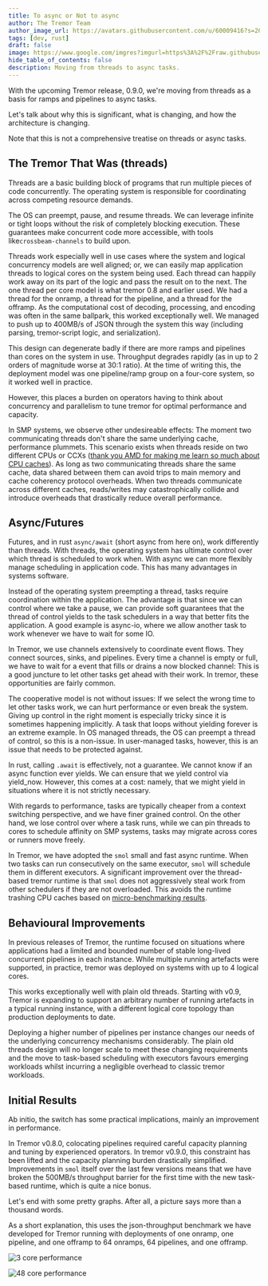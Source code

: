 ```yaml
---
title: To async or Not to async
author: The Tremor Team
author_image_url: https://avatars.githubusercontent.com/u/60009416?s=200&v=4
tags: [dev, rust]
draft: false
image: https://www.google.com/imgres?imgurl=https%3A%2F%2Fraw.githubusercontent.com%2Fwill-wow%2Fresult-async%2FHEAD%2Fassets%2Fimages%2Flogo.png&imgrefurl=https%3A%2F%2Fwww.npmjs.com%2Fpackage%2Fresult-async&tbnid=YNViaemYW6WxgM&vet=10CA0QxiAoBWoXChMI-Pibqsup8gIVAAAAAB0AAAAAEAw..i&docid=avW8MHRaIq6BMM&w=1000&h=1000&itg=1&q=to%20async%20or%20not%20to%20async&client=firefox-b-d&ved=0CA0QxiAoBWoXChMI-Pibqsup8gIVAAAAAB0AAAAAEAw
hide_table_of_contents: false
description: Moving from threads to async tasks.
---
```


With the upcoming Tremor release, 0.9.0, we're moving from threads as a basis for ramps and pipelines to async tasks.

Let's talk about why this is significant, what is changing, and how the architecture is changing.

Note that this is not a comprehensive treatise on threads or async tasks.

## The Tremor That Was (threads)

Threads are a basic building block of programs that run multiple pieces of code concurrently.
The operating system is responsible for coordinating across competing resource demands.

The OS can preempt, pause, and resume threads. We can leverage infinite or tight loops without the risk of completely blocking execution. These guarantees make concurrent code more accessible, with tools like`crossbeam-channels` to build upon.

Threads work especially well in use cases where the system and logical concurrency models are well aligned; or, we can easily map application threads to logical cores on the system being used. Each thread can happily work away on its part of the logic and pass the result on to the next. The one thread per core model is what tremor 0.8 and earlier used. We had a thread for the onramp, a thread for the pipeline, and a thread for the offramp. As the computational cost of decoding, processing, and encoding was often in the same ballpark, this worked exceptionally well. We managed to push up to 400MB/s of JSON through the system this way (including parsing, tremor-script logic, and serialization).

This design can degenerate badly if there are more ramps and pipelines than cores on the system in use. Throughput degrades rapidly (as in up to 2 orders of magnitude worse at 30:1 ratio). At the time of writing this, the deployment model was one pipeline/ramp group on a four-core system, so it worked well in practice.

However, this places a burden on operators having to think about concurrency and parallelism to tune tremor for optimal performance and capacity.

In SMP systems, we observe other undesireable effects: The moment two communicating threads don't share the same underlying cache, performance plummets. This scenario exists when threads reside on two different CPUs or CCXs ([thank you AMD for making me learn so much about CPU caches](https://blog.licenser.net/2020/01/multithreaded-rust-on-threadripper/)). As long as two communicating threads share the same cache, data shared between them can avoid trips to main memory and cache coherency protocol overheads. When two threads communicate across different caches, reads/writes may catastrophically collide and introduce overheads that drastically reduce overall performance.

<!--truncate-->

## Async/Futures

Futures, and in rust `async/await` (short async from here on), work differently than threads. With threads, the operating system has ultimate control over which thread is scheduled to work when. With async we can more flexibly manage scheduling in application code. This has many advantages in systems software.

Instead of the operating system preempting a thread, tasks require coordination within the application. The advantage is that since we can control where we take a pause, we can provide soft guarantees that the thread of control yields to the task schedulers in a way that better fits the application. A good example is async-io, where we allow another task to work whenever we have to wait for some IO.

In Tremor, we use channels extensively to coordinate event flows. They connect sources, sinks, and pipelines. Every time a channel is empty or full, we have to wait for a event that fills or drains a now blocked channel: This is a good juncture to let other tasks get ahead with their work. In tremor, these opportunities are fairly common.

The cooperative model is not without issues: If we select the wrong time to let other tasks work, we can hurt performance or even break the system. Giving up control in the right moment is especially tricky since it is sometimes happening implicitly. A task that loops without yielding forever is an extreme example. In OS managed threads, the OS can preempt a thread of control, so this is a non-issue. In user-managed tasks, however, this is an issue that needs to be protected against.

In rust, calling `.await` is effectively, not a guarantee. We cannot know if an async function ever yields. We can ensure that we yield control via yield_now. However, this comes at a cost: namely, that we might yield in situations where it is not strictly necessary.

With regards to performance, tasks are typically cheaper from a context switching perspective, and we have finer grained control. On the other hand, we lose control over where a task runs, while we can pin threads to cores to schedule affinity on SMP systems, tasks may migrate across cores or runners move freely.

In Tremor, we have adopted the `smol` small and fast async runtime. When two tasks can run consecutively on the same executor, `smol` will schedule them in different executors. A significant improvement over the thread-based tremor runtime is that `smol` does not aggressively steal work from other schedulers if they are not overloaded. This avoids the runtime trashing CPU caches based on [micro-benchmarking results](https://github.com/async-rs/async-std/issues/848).

## Behavioural Improvements

In previous releases of Tremor, the runtime focused on situations where applications had a limited and bounded number of stable long-lived concurrent pipelines in each instance. While multiple running artefacts were supported, in practice, tremor was deployed on systems with up to 4 logical cores.

This works exceptionally well with plain old threads. Starting with v0.9, Tremor is expanding to support an arbitrary number of running artefacts in a typical running instance, with a different logical core topology than production deployments to date.

Deploying a higher number of pipelines per instance changes our needs of the underlying concurrency mechanisms considerably. The plain old threads design will no longer scale to meet these changing requirements and the move to task-based scheduling with executors favours emerging workloads whilst incurring a negligible overhead to classic tremor workloads.

## Initial Results

Ab initio, the switch has some practical implications, mainly an improvement in performance.

In Tremor v0.8.0, colocating pipelines required careful capacity planning and tuning by experienced operators. In tremor v0.9.0, this constraint has been lifted and the capacity planning burden drastically simplified. Improvements in `smol` itself over the last few versions means that we have broken the 500MB/s throughput barrier for the first time with the new task-based runtime, which is quite a nice bonus.

Let's end with some pretty graphs. After all, a picture says more than a thousand words.

As a short explanation, this uses the json-throughput benchmark we have developed for Tremor running with deployments of one onramp, one pipeline, and one offramp to 64 onramps, 64 pipelines, and one offramp.

![3 core performance](/img/blog/2020-08-06/async-3-cores.png)

![48 core performance](/img/blog/2020-08-06/async-48-cores.png)
